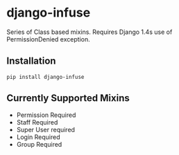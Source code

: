 django-infuse
=============

Series of Class based mixins.  Requires Django 1.4s use of PermissionDenied exception. 

Installation
------------

    pip install django-infuse
    
Currently Supported Mixins
--------------------------

* Permission Required
* Staff Required
* Super User required
* Login Required
* Group Required

